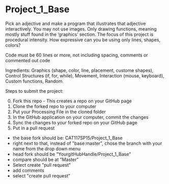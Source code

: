 # Project_1_Base


Pick an adjective and make a program that illustrates that adjective interactively. You may not use images. Only drawing functions, meaning mostly stuff found in the ‘graphics’ section. The focus of this project is procedural intensity. How expressive can you be using only lines, shapes, colors?

Code must be 60 lines or more, not including spacing, comments or commented out code

Ingredients: Graphics (shape, color, line, placement, custome shapes), Control Structures (if, for, while), Movement, Interaction (mouse, keyboard), Custom functions, Random.

Steps to submit the project:

0. Fork this repo - This creates a repo on your GitHub page
1. Clone the forked repo to your computer
2. Put your Processing File in the cloned folder
3. In the GitHub application on your computer, commit the changes
4. Sync the changes to your forked repo on your GitHub page
5. Put in a pull request
- the base fork should be: CAT117SP15/Project_1_Base
- right next to that, instead of "base:master", chose the branch with your name from the drop down menu
- head fork should be "YourgitHubHandle/Project_1_Base"
- compare should be at "Master"
- Select create "pull request"
- add comments
- select "create pull request"
